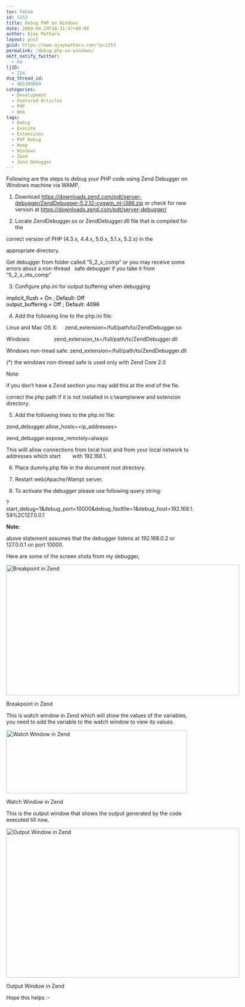 ```yaml
---
toc: false
id: 1153
title: Debug PHP on Windows
date: 2009-04-29T10:31:47+00:00
author: Ajay Matharu
layout: post
guid: https://www.ajaymatharu.com/?p=1153
permalink: /debug-php-on-windows/
aktt_notify_twitter:
  - no
ljID:
  - 224
dsq_thread_id:
  - 465389889
categories:
  - Development
  - Featured Articles
  - PHP
  - Web
tags:
  - Debug
  - Execute
  - Extensions
  - PHP Debug
  - Wamp
  - Windows
  - Zend
  - Zend Debugger
---
```

Following are the steps to debug your PHP code using Zend Debugger on Windows machine via WAMP,

1. Download <a rel="nofollow" href="https://downloads.zend.com/pdt/server-debugger/ZendDebugger-5.2.12-cygwin_nt-i386.zip" target="_blank">https://downloads.zend.com/pdt/server-debugger/ZendDebugger-5.2.12-cygwin_nt-i386.zip</a> or check for new version at <a rel="nofollow" href="https://downloads.zend.com/pdt/server-debugger/" target="_blank">https://downloads.zend.com/pdt/server-debugger/</a>

2. Locate ZendDebugger.so or ZendDebugger.dll file that is compiled for the
  
correct version of PHP (4.3.x, 4.4.x, 5.0.x, 5.1.x, 5.2.x) in the
  
appropriate directory.

Get debugger from folder called &#8220;5\_2\_x\_comp&#8221; or you may receive some errors about a non-thread   safe debugger if you take it from &#8220;5\_2\_x\_nts_comp&#8221;

3. Configure php.ini for output buffering when debugging

 <span style="color: #000000;">implicit_flush </span><span style="color: #000000;">=</span> <span style="color: #000000;">On ; Default: Off<br /> output_buffering </span><span style="color: #000000;">=</span> <span style="color: #000000;">Off ; Default: 4096</span>

4. Add the following line to the php.ini file:
  
Linux and Mac OS X:     zend_extension=/full/path/to/ZendDebugger.so
  
Windows:                zend\_extension\_ts=/full/path/to/ZendDebugger.dll
  
Windows non-tread safe: zend_extension=/full/path/to/ZendDebugger.dll

(*) the windows non-thread safe is used only with Zend Core 2.0

Note:
  
if you don&#8217;t have a Zend section you may add this at the end of the fie.
  
correct the php path if it is not installed in c:\wamp\www and extension directory.

5. Add the following lines to the php.ini file:
  
zend\_debugger.allow\_hosts=<ip_addresses>
  
zend\_debugger.expose\_remotely=always

This willl allow connections from local host and from your local network to addresses which start        with 192.168.1.

6. Place dummy.php file in the document root directory.

7. Restart web(Apache/Wamp) server.

8. To activate the debugger please use following query string:
  
?start\_debug=1&debug\_port=10000&debug\_fastfile=1&debug\_host=192.168.1.59%2C127.0.0.1

<span style="font-weight: bold;">Note: </span>
  
above statement assumes that the debugger listens at 192.168.0.2 or 127.0.0.1 on port 10000.

Here are some of the screen shots from my debugger,

<div style="width: 635px" class="wp-caption aligncenter">
  <img title="Breakpoint in Zend" src="https://ajaymatharu.wordpress.com/files/2009/04/main.gif" alt="Breakpoint in Zend" width="625" height="350" />
  
  <p class="wp-caption-text">
    Breakpoint in Zend
  </p>
</div>

This is watch window in Zend which will show the values of the variables, you need to add the variable to the watch window to view its values.

<div style="width: 495px" class="wp-caption aligncenter">
  <img title="Watch Window in Zend" src="https://ajaymatharu.wordpress.com/files/2009/04/watch_window.gif" alt="Watch Window in Zend" width="485" height="169" />
  
  <p class="wp-caption-text">
    Watch Window in Zend
  </p>
</div>

This is the output window that shows the output generated by the code executed till now,

<div style="width: 635px" class="wp-caption aligncenter">
  <img title="Output Window in Zend" src="https://ajaymatharu.wordpress.com/files/2009/04/output_window.gif" alt="Output Window in Zend" width="625" height="400" />
  
  <p class="wp-caption-text">
    Output Window in Zend
  </p>
</div>

Hope this helps <img src="https://www.ajaymatharu.com/wp-includes/images/smilies/simple-smile.png" alt=":-)" class="wp-smiley" style="height: 1em; max-height: 1em;" />
